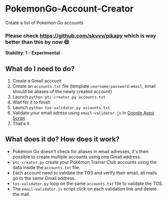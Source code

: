 # PokemonGo-Account-Creator
Create a list of Pokémon Go accounts

### Please check https://github.com/skvvv/pikapy which is way better than this by now 😄

**Stability: 1 - Experimental**

## What do I need to do?
1. Create a Gmail account
2. Create an `accounts.txt` file (template `username:password:email`, email should be aliases of the newly created account)
3. Launch `python ptc-creator.py accounts.txt`
4. Wait for it to finish
5. Launch `python tos-validator.py accounts.txt`
6. Validate your email adress using `email-validator.js` in [Google Apps Script](https://www.google.com/script/start/)
7. That's it

## What does it do? How does it work?
- Pokémon Go doesn't check for aliases in email adresses, it's then possible to create multiple accounts using one Gmail address.
- `ptc-creator.py` create your Pokémon Trainer Club accounts using the data inside the `accounts.txt` file.
- Each account need to validate the TOS and verify their email, all mails go to the same Gmail address.
- `tos-validator.py` loop on the same `accounts.txt` file to validate the TOS.
- The `email-validator.js` script click on each validation link and delete the mail.
